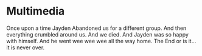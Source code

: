 # Multimedia
Once upon a time Jayden Abandoned us for a different group. And then everything crumbled around us. And we died. And Jayden was so happy with himself. And he went wee wee wee all the way home.
The End 
or is it...
it is never over.
